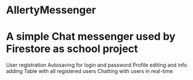# AllertyMessenger
A simple Chat messenger used by Firestore as school project
==========================================
User registration
Autosaving for login and password
Profile editing and info adding
Table with all registered users
Chatting with users in real-time
